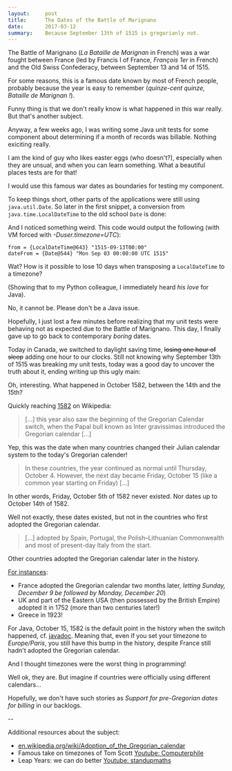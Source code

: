 ```yaml
---
layout:     post
title:      The Dates of the Battle of Marignano
date:       2017-03-12
summary:    Because September 13th of 1515 is gregorianly not.
---
```


The Battle of Marignano (_La Bataille de Marignan_ in French) was a war fought between France (led by Francis I of France, _François 1er_ in French) and the Old Swiss Confederacy, between September 13 and 14 of 1515.

For some reasons, this is a famous date known by most of French people, probably because the year is easy to remember (_quinze-cent quinze, Bataille de Marignan !_).

Funny thing is that we don't really know is what happened in this war really. But that's another subject.

Anyway, a few weeks ago, I was writing some Java unit tests for some component about determining if a month of records was billable. Nothing exiciting really.

<script src="https://gist.github.com/pzn/d7842065f86c64a61462876bf66f8dd6.js"></script>

I am the kind of guy who likes easter eggs (who doesn't?), especially when they are unsual, and when you can learn something. What a beautiful places tests are for that!

I would use this famous war dates as boundaries for testing my component.

<script src="https://gist.github.com/pzn/ec601e3191f92995960fe90085a0af28.js"></script>

To keep things short, other parts of the applications were still using `java.util.Date`. So later in the first snippet, a conversion from `java.time.LocalDateTime` to the old school `Date` is done:

<script src="https://gist.github.com/pzn/2a9c6bdb6765faa49591fb7986ddda81.js"></script>

And I noticed something weird. This code would output the following (with VM forced with _-Duser.timezone=UTC_):

    from = {LocalDateTime@643} "1515-09-13T00:00"
    dateFrom = {Date@544} "Mon Sep 03 00:00:00 UTC 1515"

Wat? How is it possible to lose 10 days when transposing a `LocalDateTime` to a timezone?

(Showing that to my Python colleague, I immediately heard _his love_ for Java).

No, it cannot be. Please don't be a Java issue.

Hopefully, I just lost a few minutes before realizing that my unit tests were behaving not as expected due to the Battle of Marignano. This day, I finally gave up to go back to contemporary _boring_ dates.

Today in Canada, we switched to daylight saving time, ~~losing one hour of sleep~~ adding one hour to our clocks. Still not knowing why September 13th of 1515 was breaking my unit tests, today was a good day to uncover the truth about it, ending writing up this ugly main:

<script src="https://gist.github.com/pzn/8da6d3efac1aab7b85361478c1774e38.js"></script>

Oh, interesting. What happened in October 1582, between the 14th and the 15th?

Quickly reaching [1582](https://en.wikipedia.org/wiki/1582) on Wikipedia:

> [...] this year also saw the beginning of the Gregorian Calendar switch, when the Papal bull known as Inter gravissimas introduced the Gregorian calendar [...]

Yep, this was the date when many countries changed their Julian calendar system to the today's Gregorian calender!

> In these countries, the year continued as normal until Thursday, October 4. However, the next day became Friday, October 15 (like a common year starting on Friday) [...]

In other words, Friday, October 5th of 1582 never existed. Nor dates up to October 14th of 1582.

Well not exactly, these dates existed, but not in the countries who  first adopted the Gregorian calendar.

> [...] adopted by Spain, Portugal, the Polish–Lithuanian Commonwealth and most of present-day Italy from the start.

Other countries adopted the Gregorian calendar later in the history. 

[For instances](https://en.wikipedia.org/wiki/Adoption_of_the_Gregorian_calendar#Timeline):
- France adopted the Gregorian calendar two months later, _letting Sunday, December 9 be followed by Monday, December 20_)
- UK and part of the Eastern USA (then possessed by the British Empire) adopted it in 1752 (more than two centuries later!)
- Greece in 1923!

For Java, October 15, 1582 is the default point in the history when the switch happened, cf. [javadoc](http://docs.oracle.com/javase/8/docs/api/java/util/GregorianCalendar.html#setGregorianChange-java.util.Date-). Meaning that, even if you set your timezone to _Europe/Paris_, you still have this bump in the history, despite France still hadn't adopted the Gregorian calendar.

And I thought timezones were the worst thing in programming!

Well ok, they are. But imagine if countries were officially using different calendars...

Hopefully, we don't have such stories as _Support for pre-Gregorian dates for billing_ in our backlogs.

--

Additional resources about the subject:

*  [en.wikipedia.org/wiki/Adoption_of_the_Gregorian_calendar](https://en.wikipedia.org/wiki/Adoption_of_the_Gregorian_calendar)
*  Famous take on timezones of Tom Scott [Youtube: Computerphile](https://youtu.be/-5wpm-gesOY)
* Leap Years: we can do better [Youtube: standupmaths](https://youtu.be/qkt_wmRKYNQ)
